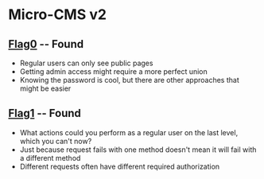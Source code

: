 # Micro-CMS v2


## [Flag0](./flag0) -- Found

- Regular users can only see public pages
- Getting admin access might require a more perfect union
- Knowing the password is cool, but there are other approaches that might be easier

## [Flag1](./flag1) -- Found

- What actions could you perform as a regular user on the last level, which you can't now?
- Just because request fails with one method doesn't mean it will fail with a different method
- Different requests often have different required authorization

